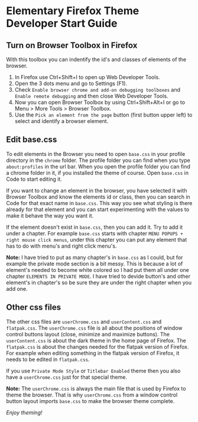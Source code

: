 # Elementary Firefox Theme Developer Start Guide

## Turn on Browser Toolbox in Firefox

With this toolbox you can indentify the id's and classes of elements of the browser.

1. In Firefox use Ctrl+Shift+I to open up Web Developer Tools.
2. Open the 3 dots menu and go to Settings (F1).
3. Check `Enable browser chrome and add-on debugging toolboxes` and `Enable remote debugging` and then close Web Developer Tools.
4. Now you can open Browser Toolbox by using Ctrl+Shift+Alt+I or go to Menu > More Tools > Browser Toolbox.
5. Use the `Pick an element from the page` button (first button upper left) to select and identify a browser element.

## Edit base.css

To edit elements in the Browser you need to open `base.css` in your profile directory in the `chrome` folder. The profile folder you can find when you type `about:profiles` in the url bar. When you open the profile folder you can find a chrome folder in it, if you installed the theme of course. Open `base.css` in Code to start editing it.

If you want to change an element in the browser, you have selected it with Browser Toolbox and know the elements id or class, then you can search in Code for that exact name in `base.css`. This way you see what styling is there already for that element and you can start experimenting with the values to make it behave the way you want it.

If the element doesn't exist in `base.css`, then you can add it. Try to add it under a chapter. For example `base.css` starts with chapter `MENU POPUPS + right mouse click menus`, under this chapter you can put any element that has to do with menu's and right click menu's.

**Note:** I have tried to put as many chapter's in `base.css` as I could, but for example the private mode section is a bit messy. This is because a lot of element's needed to become white colored so I had put them all under one chapter `ELEMENTS IN PRIVATE MODE`. I have tried to devide button's and other element's in chapter's so be sure they are under the right chapter when you add one.

## Other css files

The other css files are `userChrome.css` and `userContent.css` and `flatpak.css`. The `userChrome.css` file is all about the positions of window control buttons layout (close, minimize and maximize buttons). The `userContent.css` is about the dark theme in the home page of Firefox. The `flatpak.css` is about the changes needed for the flatpak version of Firefox. For example when editing something in the flatpak version of Firefox, it needs to be edited in `flatpak.css`.

If you use `Private Mode Style` or `Titlebar Enabled` theme then you also have a `userChrome.css` just for that special theme.

**Note:** The `userChrome.css` is always the main file that is used by Firefox to theme the browser. That is why `userChrome.css` from a window control button layout imports `base.css` to make the browser theme complete.

*Enjoy theming!*
